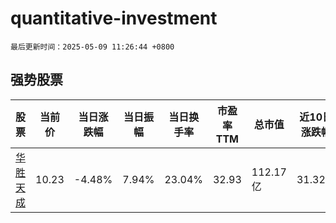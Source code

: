 # quantitative-investment

`最后更新时间：2025-05-09 11:26:44 +0800`

## 强势股票

|股票|当前价|当日涨跌幅|当日振幅|当日换手率|市盈率TTM|总市值|近10日涨跌幅|
|----|----|----|----|----|----|----|----|
|[华胜天成](https://xueqiu.com/S/SH600410)|10.23|-4.48%|7.94%|23.04%|32.93|112.17亿|31.32%|
